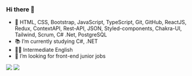 ### Hi there 👋
- 🧠 HTML, CSS, Bootstrap, JavaScript, TypeScript, Git, GitHub,  ReactJS, Redux, ContextAPI, Rest-API, JSON, Styled-components, Chakra-UI, Tailwind, Scrum, C# .Net, PostgreSQL
- 📚 I’m currently studying C#, .NET
- 👂🏾 Intermediate English
- 👯 I’m looking for front-end junior jobs

<!-- <div>
  <a href="https://github.com/RogerXO">
  <img height="180em" src="https://github-readme-stats.vercel.app/api?username=rogerxo&show_icons=true&theme=dracula&include_all_commits=true&count_private=true"/>
</div> -->
<div> 
  <a href="https://www.instagram.com/rogerxavier2/" target="_blank"><img src="https://img.shields.io/badge/-Instagram-%23E4405F?style=for-the-badge&logo=instagram&logoColor=white"></a>
  <a href="https://www.linkedin.com/in/roger-xavier142/" target="_blank"><img src="https://img.shields.io/badge/-LinkedIn-%230077B5?style=for-the-badge&logo=linkedin&logoColor=white"></a> 
</div>

